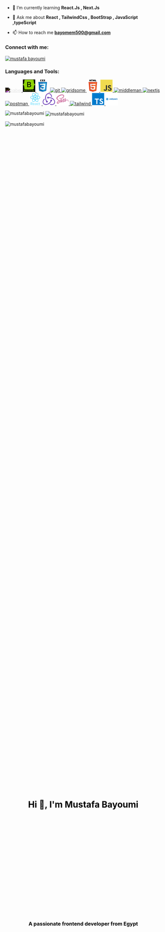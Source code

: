 <!-- صورة الغلاف وصورة الشخصية -->
<!--<div style="position: relative; text-align: center; color: white; margin-bottom: 30px;">
  <img src="https://media.licdn.com/dms/image/v2/D5616AQF2dpW35x9w3Q/profile-displaybackgroundimage-shrink_350_1400/profile-displaybackgroundimage-shrink_350_1400/0/1724254548646?e=1732752000&v=beta&t=v5kBYXkqX7b6Q8LQk5TRnSn2qVLZZrQVGVtsIHmpOjc" alt="Cover Photo" style="width: 100%; height: 300px; object-fit: cover;">
 --!>
  <!-- صورة شخصية -->
<!-- <img src="https://scontent.fcai20-3.fna.fbcdn.net/v/t39.30808-6/407804306_6211351205635102_3510294879559885453_n.jpg?_nc_cat=100&ccb=1-7&_nc_sid=6ee11a&_nc_ohc=Cx-QLhIoLSEQ7kNvgG0xJIR&_nc_ht=scontent.fcai20-3.fna&_nc_gid=ANr8pBMKoNXOxxsa4wjum3G&oh=00_AYBMvG5goQURkDsXbklRQ5z39iDbDSq-ikeDcNo0q7kctg&oe=66F8AD0D" alt="Profile Photo" style="width: 450px; height: 450px; border-radius: 50%; position: absolute; top: 50%; left: 50%; transform: translate(-50%, -50%); border: 5px solid white;"> --!>
  
  <!-- النص في مقدمة صورة الغلاف -->
  <h1 style="position: absolute; top: 65%; left: 50%; transform: translate(-50%, -50%); color: black;">Hi 👋, I'm Mustafa Bayoumi</h1>
  <h3 style="position: absolute; top: 75%; left: 50%; transform: translate(-50%, -50%); color: black;">A passionate frontend developer from Egypt</h3>
</div>

- 🌱 I’m currently learning **React.Js , Next.Js**

- 💬 Ask me about **React , TailwindCss , BootStrap , JavaScript ,typeScript**

- 📫 How to reach me **bayomem500@gmail.com**

<h3 align="left">Connect with me:</h3>
<p align="left">
  <a href="https://www.linkedin.com/in/mustafa-bayoumi-90a940233" target="blank"><img align="center" src="https://raw.githubusercontent.com/rahuldkjain/github-profile-readme-generator/master/src/images/icons/Social/linked-in-alt.svg" alt="mustafa bayoumi" height="30" width="40" /></a>
</p>

<h3 align="left">Languages and Tools:</h3>
<p align="left"> 
  <!-- Babel -->
  <a href="https://babeljs.io/" target="_blank" rel="noreferrer"> 
    <img src="https://www.vectorlogo.zone/logos/babeljs/babeljs-icon.svg" alt="babel" style="filter: invert(100%); width: 40px; height: 40px;"> 
  </a> 
  <!-- Bootstrap -->
  <a href="https://getbootstrap.com" target="_blank" rel="noreferrer"> 
    <img src="https://raw.githubusercontent.com/devicons/devicon/master/icons/bootstrap/bootstrap-plain-wordmark.svg" alt="bootstrap" style="filter: invert(100%); width: 40px; height: 40px;"> 
  </a> 
  <!-- باقي الأدوات -->
  <a href="https://www.w3schools.com/css/" target="_blank" rel="noreferrer"> 
    <img src="https://raw.githubusercontent.com/devicons/devicon/master/icons/css3/css3-original-wordmark.svg" alt="css3" width="40" height="40"/> 
  </a> 
  <a href="https://git-scm.com/" target="_blank" rel="noreferrer"> 
    <img src="https://www.vectorlogo.zone/logos/git-scm/git-scm-icon.svg" alt="git" width="40" height="40"/> 
  </a> 
  <a href="https://gridsome.org/" target="_blank" rel="noreferrer"> 
    <img src="https://www.vectorlogo.zone/logos/gridsome/gridsome-icon.svg" alt="gridsome" width="40" height="40"/> 
  </a> 
  <a href="https://www.w3.org/html/" target="_blank" rel="noreferrer"> 
    <img src="https://raw.githubusercontent.com/devicons/devicon/master/icons/html5/html5-original-wordmark.svg" alt="html5" width="40" height="40"/> 
  </a> 
  <a href="https://developer.mozilla.org/en-US/docs/Web/JavaScript" target="_blank" rel="noreferrer"> 
    <img src="https://raw.githubusercontent.com/devicons/devicon/master/icons/javascript/javascript-original.svg" alt="javascript" width="40" height="40"/> 
  </a> 
  <a href="https://middlemanapp.com/" target="_blank" rel="noreferrer"> 
    <img src="https://raw.githubusercontent.com/leungwensen/svg-icon/b84b3f3a3da329b7c1d02346865f8e98beb05413/dist/svg/logos/middleman.svg" alt="middleman" width="40" height="40"/> 
  </a> 
  <a href="https://nextjs.org/" target="_blank" rel="noreferrer"> 
    <img src="https://cdn.worldvectorlogo.com/logos/nextjs-2.svg" alt="nextjs" width="40" height="40"/> 
  </a> 
  <a href="https://postman.com" target="_blank" rel="noreferrer"> 
    <img src="https://www.vectorlogo.zone/logos/getpostman/getpostman-icon.svg" alt="postman" width="40" height="40"/> 
  </a> 
  <a href="https://reactjs.org/" target="_blank" rel="noreferrer"> 
    <img src="https://raw.githubusercontent.com/devicons/devicon/master/icons/react/react-original-wordmark.svg" alt="react" width="40" height="40"/> 
  </a> 
  <a href="https://redux.js.org" target="_blank" rel="noreferrer"> 
    <img src="https://raw.githubusercontent.com/devicons/devicon/master/icons/redux/redux-original.svg" alt="redux" width="40" height="40"/> 
  </a> 
  <a href="https://sass-lang.com" target="_blank" rel="noreferrer"> 
    <img src="https://raw.githubusercontent.com/devicons/devicon/master/icons/sass/sass-original.svg" alt="sass" width="40" height="40"/> 
  </a> 
  <a href="https://tailwindcss.com/" target="_blank" rel="noreferrer"> 
    <img src="https://www.vectorlogo.zone/logos/tailwindcss/tailwindcss-icon.svg" alt="tailwind" width="40" height="40"/> 
  </a> 
  <a href="https://www.typescriptlang.org/" target="_blank" rel="noreferrer"> 
    <img src="https://raw.githubusercontent.com/devicons/devicon/master/icons/typescript/typescript-original.svg" alt="typescript" width="40" height="40"/> 
  </a> 
  <a href="https://webpack.js.org" target="_blank" rel="noreferrer"> 
    <img src="https://raw.githubusercontent.com/devicons/devicon/d00d0969292a6569d45b06d3f350f463a0107b0d/icons/webpack/webpack-original-wordmark.svg" alt="webpack" width="40" height="40"/> 
  </a> 
</p>

<p><img align="left" src="https://github-readme-stats.vercel.app/api/top-langs?username=mustafabayoumi&show_icons=true&locale=en&layout=compact" alt="mustafabayoumi" /></p>

<p>&nbsp;<img align="center" src="https://github-readme-stats.vercel.app/api?username=mustafabayoumi&show_icons=true&locale=en" alt="mustafabayoumi" /></p>

<p><img align="center" src="https://github-readme-streak-stats.herokuapp.com/?user=mustafabayoumi&" alt="mustafabayoumi" /></p>
